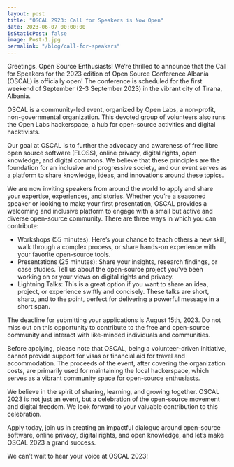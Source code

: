 ```yaml
---
layout: post
title: "OSCAL 2923: Call for Speakers is Now Open"
date: 2023-06-07 00:00:00
isStaticPost: false
image: Post-1.jpg
permalink: "/blog/call-for-speakers"
---
```


Greetings, Open Source Enthusiasts! We’re thrilled to announce that the Call for Speakers for the 2023 edition of Open Source Conference Albania (OSCAL) is officially open! The conference is scheduled for the first weekend of September (2-3 September 2023) in the vibrant city of Tirana, Albania.

OSCAL is a community-led event, organized by Open Labs, a non-profit, non-governmental organization. This devoted group of volunteers also runs the Open Labs hackerspace, a hub for open-source activities and digital hacktivists.

Our goal at OSCAL is to further the advocacy and awareness of free libre open source software (FLOSS), online privacy, digital rights, open knowledge, and digital commons. We believe that these principles are the foundation for an inclusive and progressive society, and our event serves as a platform to share knowledge, ideas, and innovations around these topics.

We are now inviting speakers from around the world to apply and share your expertise, experiences, and stories. Whether you’re a seasoned speaker or looking to make your first presentation, OSCAL provides a welcoming and inclusive platform to engage with a small but active and diverse open-source community. There are three ways in which you can contribute:

- Workshops (55 minutes): Here’s your chance to teach others a new skill, walk through a complex process, or share hands-on experience with your favorite open-source tools.
- Presentations (25 minutes): Share your insights, research findings, or case studies. Tell us about the open-source project you’ve been working on or your views on digital rights and privacy.
- Lightning Talks: This is a great option if you want to share an idea, project, or experience swiftly and concisely. These talks are short, sharp, and to the point, perfect for delivering a powerful message in a short span.

The deadline for submitting your applications is August 15th, 2023. Do not miss out on this opportunity to contribute to the free and open-source community and interact with like-minded individuals and communities.

Before applying, please note that OSCAL, being a volunteer-driven initiative, cannot provide support for visas or financial aid for travel and accommodation. The proceeds of the event, after covering the organization costs, are primarily used for maintaining the local hackerspace, which serves as a vibrant community space for open-source enthusiasts.

We believe in the spirit of sharing, learning, and growing together. OSCAL 2023 is not just an event, but a celebration of the open-source movement and digital freedom. We look forward to your valuable contribution to this celebration.

Apply today, join us in creating an impactful dialogue around open-source software, online privacy, digital rights, and open knowledge, and let’s make OSCAL 2023 a grand success.

We can’t wait to hear your voice at OSCAL 2023!
